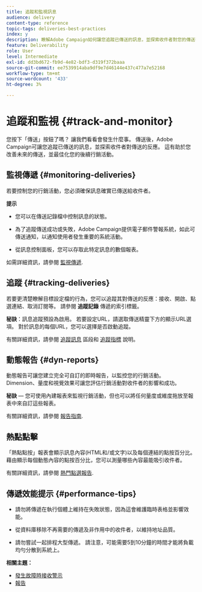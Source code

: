 ```yaml
---
title: 追蹤和監視訊息
audience: delivery
content-type: reference
topic-tags: deliveries-best-practices
index: y
description: 瞭解Adobe Campaign如何讓您追蹤已傳送的訊息，並探索收件者對您的傳送有何反應
feature: Deliverability
role: User
level: Intermediate
exl-id: dd3bd672-fb9d-4e82-bdf3-d319f372baaa
source-git-commit: ee7539914aba9df9e7d46144e437c477a7e52168
workflow-type: tm+mt
source-wordcount: '433'
ht-degree: 3%

---
```


# 追蹤和監視 {#track-and-monitor}

您按下「傳送」按鈕了嗎？ 讓我們看看會發生什麼事。 傳送後，Adobe Campaign可讓您追蹤已傳送的訊息，並探索收件者對傳送的反應。 這有助於您改善未來的傳送，並最佳化您的後續行銷活動。

## 監視傳遞 {#monitoring-deliveries}

若要控制您的行銷活動，您必須確保訊息確實已傳送給收件者。

**提示**

* 您可以在傳送記錄檔中控制訊息的狀態。

* 為了追蹤傳送成功或失敗，Adobe Campaign提供電子郵件警報系統，如此可傳送通知，以通知使用者發生重要的系統活動。

* 從訊息控制面板，您可以存取此特定訊息的數個報表。

如需詳細資訊，請參閱 [監視傳遞](../../sending/using/monitoring-a-delivery.md).

## 追蹤 {#tracking-deliveries}

若要更清楚瞭解目標設定檔的行為，您可以追蹤其對傳送的反應：接收、開啟、點選連結、取消訂閱等。 請參閱 **追蹤記錄** 傳遞的索引標籤。

**秘訣**：訊息追蹤預設為啟用。 若要設定URL，請選取傳送精靈下方的顯示URL選項。 對於訊息的每個URL，您可以選擇是否啟動追蹤。

有關詳細資訊，請參閱 [追蹤訊息](../../sending/using/tracking-messages.md) 區段和 [追蹤指標](../../reporting/using/tracking-indicators.md) 說明。

## 動態報告 {#dyn-reports}

動態報告可讓您建立完全可自訂的即時報告，以監控您的行銷活動。 Dimension、量度和視覺效果可讓您評估行銷活動對收件者的影響和成功。

**秘訣**  — 您可使用內建報表來監視行銷活動，但也可以將任何量度或維度拖放至報表中來自訂這些報表。

有關詳細資訊，請參閱 [報告指南](../../reporting/using/about-dynamic-reports.md).

## 熱點點擊

「熱點點按」報表會顯示訊息內容(HTML和/或文字)以及每個連結的點按百分比。 藉由顯示每個動態內容的點按百分比，您可以測量哪些內容最能吸引收件者。

有關詳細資訊，請參閱 [熱門點選報告](../../reporting/using/hot-clicks.md).

## 傳遞效能提示 {#performance-tips}

* 請勿將傳遞在執行個體上維持在失敗狀態，因為這會維護臨時表格並影響效能。

* 從資料庫移除不再需要的傳遞及非作用中的收件者，以維持地址品質。

* 請勿嘗試一起排程大型傳遞。 請注意，可能需要5到10分鐘的時間才能將負載均勻分散到系統上。

**相關主題：**

* [發生故障時接收警示](../../sending/using/receiving-alerts-when-failures-happen.md)
* [報告](../../reporting/using/about-dynamic-reports.md)
